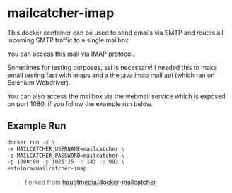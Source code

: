 # mailcatcher-imap

This docker container can be used to send emails via SMTP and routes all incoming SMTP traffic to a single mailbox.

You can access this mail via IMAP protocol.

Sometimes for testing purposes, ssl is necessary! I needed this to make email testing fast with imaps and a the [java imap mail api](https://javamail.java.net/nonav/docs/api/com/sun/mail/imap/package-summary.html) (which ran on Selenium Webdriver).

You can also access the mailbox via the webmail service which is exposed on port 1080, if you follow the example run below.

## Example Run

```bash
docker run -d \
-e MAILCATCHER_USERNAME=mailcatcher \
-e MAILCATCHER_PASSWORD=mailcatcher \
-p 1080:80 -p 1025:25 -p 143 -p 993 \
estelora/mailcatcher-imap
```

> Forked from [hauptmedia/docker-mailcatcher](https://github.com/hauptmedia/docker-mailcatcher)
